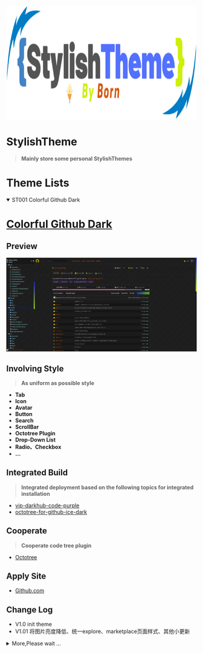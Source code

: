 <p align="center">
  <img alt="logo" src="images/logo.png" style="height: 300px;width: 100%;">
</p>

# **StylishTheme**
> **Mainly store some personal StylishThemes**

# **Theme Lists**
<details open>
<summary>
    <span>ST001 Colorful Github Dark</span>
</summary>

# [**Colorful Github Dark**](https://userstyles.org/styles/176334/colorful-github-dark)
## **Preview**
![images](images/Colorful-Github-Dark-01.png)

## **Involving Style**
> **As uniform as possible style**

- **Tab**
- **Icon**
- **Avatar**
- **Button**
- **Search**
- **ScrollBar**
- **Octotree Plugin**
- **Drop-Down List**
- **Radio、Checkbox**
- **...**

## **Integrated Build**
> **Integrated deployment based on the following topics for integrated installation**

- [vip-darkhub-code-purple](https://userstyles.org/styles/172338/vip-darkhub-code-purple)
- [octotree-for-github-ice-dark](https://userstyles.org/styles/170999/octotree-for-github-ice-dark)

## **Cooperate**
> **Cooperate code tree plugin**

- [Octotree](https://chrome.google.com/webstore/detail/octotree/bkhaagjahfmjljalopjnoealnfndnagc?utm_source=chrome-ntp-icon)

## **Apply Site**
- [Github.com](https://github.com)

## **Change Log**
- V1.0 init theme
- V1.01 将图片亮度降低、统一explore、marketplace页面样式、其他小更新

</details>

<details>
<summary>
    <span>More,Please wait ...</span>
</summary>
</details>
